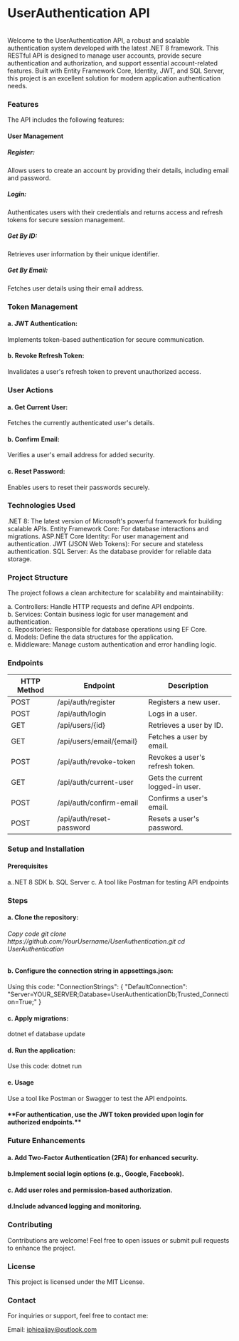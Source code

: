 <h1>UserAuthentication API</h1><br/>
Welcome to the UserAuthentication API, a robust and scalable authentication system developed with the latest .NET 8 framework. This RESTful API is designed to manage user accounts, provide secure authentication and authorization, and support essential account-related features. Built with Entity Framework Core, Identity, JWT, and SQL Server, this project is an excellent solution for modern application authentication needs.

<h3>Features</h3>
The API includes the following features:

<h4>User Management</h4>
<h5>Register:</h5> Allows users to create an account by providing their details, including email and password.
<h5>Login:</h5> Authenticates users with their credentials and returns access and refresh tokens for secure session management.
<h5>Get By ID:</h5> Retrieves user information by their unique identifier.
<h5>Get By Email:</h5> Fetches user details using their email address.<br/>
<h3>Token Management</h3>
<h4>a. JWT Authentication:</h4> Implements token-based authentication for secure communication.
<h4>b. Revoke Refresh Token:</h4> Invalidates a user's refresh token to prevent unauthorized access.
<br/>
<h3>User Actions</h3>
<h4>a. Get Current User:</h4> Fetches the currently authenticated user's details.
<h4>b. Confirm Email:</h4> Verifies a user's email address for added security.
<h4>c. Reset Password:</h4> Enables users to reset their passwords securely.
<h3>Technologies Used</h3>
.NET 8: The latest version of Microsoft's powerful framework for building scalable APIs.
Entity Framework Core: For database interactions and migrations.
ASP.NET Core Identity: For user management and authentication.
JWT (JSON Web Tokens): For secure and stateless authentication.
SQL Server: As the database provider for reliable data storage.
<h3>Project Structure</h3>
The project follows a clean architecture for scalability and maintainability:

a. Controllers: Handle HTTP requests and define API endpoints.<br/>
b. Services: Contain business logic for user management and authentication.<br/>
c. Repositories: Responsible for database operations using EF Core.<br/>
d. Models: Define the data structures for the application.<br/>
e. Middleware: Manage custom authentication and error handling logic.<br/>
<h3>Endpoints</h3>
<table><tr><th>HTTP Method</th>	<th>Endpoint</th>	<th>Description</th></tr>
<tbody><tr><td>POST</td>	<td>/api/auth/register</td><td>	Registers a new user.</td></tr>
<tr><td>POST</td>	<td>/api/auth/login</td>	<td>Logs in a user.</td></tr>
<tr><td>GET</td><td>/api/users/{id}</td>	<td>Retrieves a user by ID.</td></tr>
<tr><td>GET</td>	<td>/api/users/email/{email}</td>	<td>Fetches a user by email.</td></tr>
<tr><td>POST</td>	<td>/api/auth/revoke-token</td>	<td>Revokes a user's refresh token.</td></tr>
<tr><td>GET</td><td>	/api/auth/current-user</td><td>	Gets the current logged-in user.</td></tr>
<tr><td>POST</td><td>	/api/auth/confirm-email</td><td>	Confirms a user's email.</td></tr>
<tr><td>POST</td>	<td>/api/auth/reset-password</td>	<td>Resets a user's password.</td></tr>
</tbody>
</table>
<h3>Setup and Installation</h3>
<h4>Prerequisites</h4>
a..NET 8 SDK
b. SQL Server
c. A tool like Postman for testing API endpoints
<h3>Steps</h3>
<h4>a. Clone the repository:</h4>
<h6>Copy code
git clone https://github.com/YourUsername/UserAuthentication.git
cd UserAuthentication</h6>
<h4>b. Configure the connection string in appsettings.json:</h4>
Using this code: 
"ConnectionStrings": {
    "DefaultConnection": "Server=YOUR_SERVER;Database=UserAuthenticationDb;Trusted_Connection=True;"
}
<h4>c. Apply migrations:</h4>
dotnet ef database update
<h4>d. Run the application:</h4>
Use this code:
dotnet run
<h4>e. Usage</h4>
Use a tool like Postman or Swagger to test the API endpoints.<br/>
<h4>**For authentication, use the JWT token provided upon login for authorized endpoints.**</h4>
<h3>Future Enhancements</h3>
<h4>a. Add Two-Factor Authentication (2FA) for enhanced security.</h4>
<h4>b.Implement social login options (e.g., Google, Facebook).</h4>
<h4>c. Add user roles and permission-based authorization.</h4>
<h4>d.Include advanced logging and monitoring.</h4>
<h3>Contributing</h3>
Contributions are welcome! Feel free to open issues or submit pull requests to enhance the project.

<h3>License</h3>
This project is licensed under the MIT License.

<h3>Contact</h3>
For inquiries or support, feel free to contact me:

Email: iphieaijay@outlook.com
